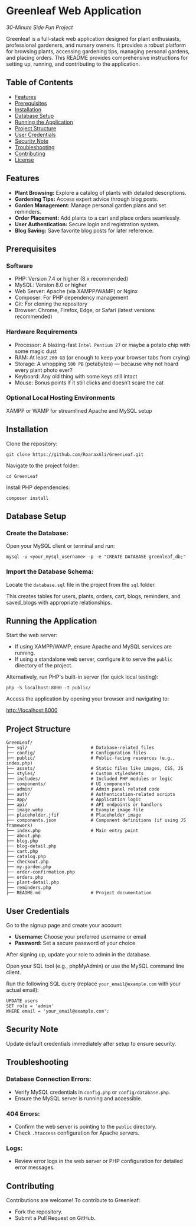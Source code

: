   <h1>Greenleaf Web Application</h1>

  <p><em>30-Minute Side Fun Project</em></p>

  <p>Greenleaf is a full-stack web application designed for plant enthusiasts, professional gardeners, and nursery owners. It provides a robust platform for browsing plants, accessing gardening tips, managing personal gardens, and placing orders. This README provides comprehensive instructions for setting up, running, and contributing to the application.</p>

  <h2>Table of Contents</h2>
  <ul>
    <li><a href="#features">Features</a></li>
    <li><a href="#prerequisites">Prerequisites</a></li>
    <li><a href="#installation">Installation</a></li>
    <li><a href="#database-setup">Database Setup</a></li>
    <li><a href="#running-the-application">Running the Application</a></li>
    <li><a href="#project-structure">Project Structure</a></li>
    <li><a href="#user-credentials">User Credentials</a></li>
    <li><a href="#security-note">Security Note</a></li>
    <li><a href="#troubleshooting">Troubleshooting</a></li>
    <li><a href="#contributing">Contributing</a></li>
    <li><a href="#license">License</a></li>
  </ul>

  <h2 id="features">Features</h2>
  <ul>
    <li><strong>Plant Browsing:</strong> Explore a catalog of plants with detailed descriptions.</li>
    <li><strong>Gardening Tips:</strong> Access expert advice through blog posts.</li>
    <li><strong>Garden Management:</strong> Manage personal garden plans and set reminders.</li>
    <li><strong>Order Placement:</strong> Add plants to a cart and place orders seamlessly.</li>
    <li><strong>User Authentication:</strong> Secure login and registration system.</li>
    <li><strong>Blog Saving:</strong> Save favorite blog posts for later reference.</li>
  </ul>

  <h2 id="prerequisites">Prerequisites</h2>

  <h3>Software</h3>
  <ul>
    <li>PHP: Version 7.4 or higher (8.x recommended)</li>
    <li>MySQL: Version 8.0 or higher</li>
    <li>Web Server: Apache (via XAMPP/WAMP) or Nginx</li>
    <li>Composer: For PHP dependency management</li>
    <li>Git: For cloning the repository</li>
    <li>Browser: Chrome, Firefox, Edge, or Safari (latest versions recommended)</li>
  </ul>

  <h3>Hardware Requirements</h3>
  <ul>
    <li>Processor: A blazing-fast <code>Intel Pentium 27</code> or maybe a potato chip with some magic dust</li>
    <li>RAM: At least <code>200 GB</code> (or enough to keep your browser tabs from crying)</li>
    <li>Storage: A whopping <code>500 PB</code> (petabytes) — because why not hoard every plant photo ever?</li>
    <li>Keyboard: Any old thing with some keys still intact</li>
    <li>Mouse: Bonus points if it still clicks and doesn’t scare the cat</li>
  </ul>

  <h3>Optional Local Hosting Environments</h3>
  <p>XAMPP or WAMP for streamlined Apache and MySQL setup</p>

  <h2 id="installation">Installation</h2>
  <p>Clone the repository:</p>
  <pre><code>git clone https://github.com/RoaraxAli/GreenLeaf.git</code></pre>

  <p>Navigate to the project folder:</p>
  <pre><code>cd GreenLeaf</code></pre>

  <p>Install PHP dependencies:</p>
  <pre><code>composer install</code></pre>

  <h2 id="database-setup">Database Setup</h2>

  <h3>Create the Database:</h3>
  <p>Open your MySQL client or terminal and run:</p>
  <pre><code>mysql -u &lt;your_mysql_username&gt; -p -e "CREATE DATABASE greenleaf_db;"</code></pre>

  <h3>Import the Database Schema:</h3>
  <p>Locate the <code>database.sql</code> file in the project from the <code>sql</code> folder.</p>
  <p>This creates tables for users, plants, orders, cart, blogs, reminders, and saved_blogs with appropriate relationships.</p>

  <h2 id="running-the-application">Running the Application</h2>

  <p>Start the web server:</p>
  <ul>
    <li>If using XAMPP/WAMP, ensure Apache and MySQL services are running.</li>
    <li>If using a standalone web server, configure it to serve the <code>public</code> directory of the project.</li>
  </ul>
  <p>Alternatively, run PHP's built-in server (for quick local testing):</p>
  <pre><code>php -S localhost:8000 -t public/</code></pre>

  <p>Access the application by opening your browser and navigating to:</p>
  <p><a href="http://localhost:8000" target="_blank" rel="noopener noreferrer">http://localhost:8000</a></p>

  <h2 id="project-structure">Project Structure</h2>
  <pre><code>GreenLeaf/
├── sql/                        # Database-related files
├── config/                     # Configuration files
├── public/                     # Public-facing resources (e.g., index.php)
├── assets/                     # Static files like images, CSS, JS
├── styles/                     # Custom stylesheets
├── includes/                   # Included PHP modules or logic
├── components/                 # UI components
├── admin/                      # Admin panel related code
├── auth/                       # Authentication-related scripts
├── app/                        # Application logic
├── api/                        # API endpoints or handlers
├── image.webp                  # Example image file
├── placeholder.jfif            # Placeholder image
├── components.json             # Component definitions (if using JS framework)
├── index.php                   # Main entry point
├── about.php
├── blog.php
├── blog-detail.php
├── cart.php
├── catalog.php
├── checkout.php
├── my-garden.php
├── order-confirmation.php
├── orders.php
├── plant-detail.php
├── reminders.php
├── README.md                   # Project documentation
</code></pre>

  <h2 id="user-credentials">User Credentials</h2>
  <p>Go to the signup page and create your account:</p>
  <ul>
    <li><strong>Username:</strong> Choose your preferred username or email</li>
    <li><strong>Password:</strong> Set a secure password of your choice</li>
  </ul>
  <p>After signing up, update your role to admin in the database.</p>
  <p>Open your SQL tool (e.g., phpMyAdmin) or use the MySQL command line client.</p>
  <p>Run the following SQL query (replace <code>your_email@example.com</code> with your actual email):</p>
  <pre><code>UPDATE users
SET role = 'admin'
WHERE email = 'your_email@example.com';</code></pre>

  <h2 id="security-note">Security Note</h2>
  <p>Update default credentials immediately after setup to ensure security.</p>

  <h2 id="troubleshooting">Troubleshooting</h2>

<h3>Database Connection Errors:</h3>
<ul>
  <li>Verify MySQL credentials in <code>config.php</code> or <code>config/database.php</code>.</li>
  <li>Ensure the MySQL server is running and accessible.</li>
</ul>

<h3>404 Errors:</h3>
<ul>
  <li>Confirm the web server is pointing to the <code>public</code> directory.</li>
  <li>Check <code>.htaccess</code> configuration for Apache servers.</li>
</ul>

<h3>Logs:</h3>
<ul>
  <li>Review error logs in the web server or PHP configuration for detailed error messages.</li>
</ul>

<h2 id="contributing">Contributing</h2>

<p>Contributions are welcome! To contribute to Greenleaf:</p>
<ul>
  <li>Fork the repository.</li>
  <li>Submit a Pull Request on GitHub.</li>
</ul>

